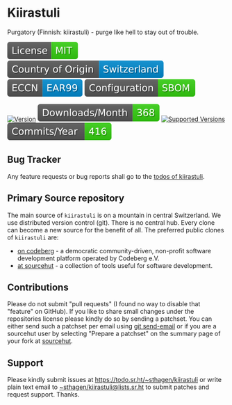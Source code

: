 # Kiirastuli

Purgatory (Finnish: kiirastuli) - purge like hell to stay out of trouble.

[![license](badges/license-spdx-mit.svg)](https://git.sr.ht/~sthagen/kiirastuli/tree/default/item/LICENSE)
[![Country of Origin](badges/country-of-origin-name-switzerland-neutral.svg)](https://git.sr.ht/~sthagen/kiirastuli/tree/default/item/COUNTRY-OF-ORIGIN)
[![Export Classification Control Number (ECCN)](badges/export-control-classification-number_eccn-ear99-neutral.svg)](https://git.sr.ht/~sthagen/kiirastuli/tree/default/item/EXPORT-CONTROL-CLASSIFICATION-NUMBER)
[![Configuration](badges/configuration-sbom.svg)](third-party/index.html)

[![Version](https://img.shields.io/pypi/v/kiirastuli.svg?style=flat)](https://pypi.python.org/pypi/kiirastuli/)
[![Downloads](docs/badges/downloads-per-month.svg)](https://pepy.tech/project/kiirastuli)
[![Supported Versions](https://img.shields.io/pypi/pyversions/kiirastuli.svg?style=flat)](https://pypi.python.org/pypi/kiirastuli/)
[![Maintenance Status](docs/badges/commits-per-year.svg)](https://git.sr.ht/~sthagen/kiirastuli/log)

## Bug Tracker

Any feature requests or bug reports shall go to the [todos of kiirastuli](https://todo.sr.ht/~sthagen/kiirastuli).

## Primary Source repository

The main source of `kiirastuli` is on a mountain in central Switzerland.
We use distributed version control (git).
There is no central hub.
Every clone can become a new source for the benefit of all.
The preferred public clones of `kiirastuli` are:

* [on codeberg](https://codeberg.org/sthagen/kiirastuli) - a democratic community-driven, non-profit software development platform operated by Codeberg e.V.
* [at sourcehut](https://git.sr.ht/~sthagen/kiirastuli) - a collection of tools useful for software development.

## Contributions

Please do not submit "pull requests" (I found no way to disable that "feature" on GitHub).
If you like to share small changes under the repositories license please kindly do so by sending a patchset.
You can either send such a patchset per email using [git send-email](https://git-send-email.io) or 
if you are a sourcehut user by selecting "Prepare a patchset" on the summary page of your fork at [sourcehut](https://git.sr.ht/).

## Support

Please kindly submit issues at <https://todo.sr.ht/~sthagen/kiirastuli> or write plain text email to <~sthagen/kiirastuli@lists.sr.ht> to submit patches and request support. Thanks.
